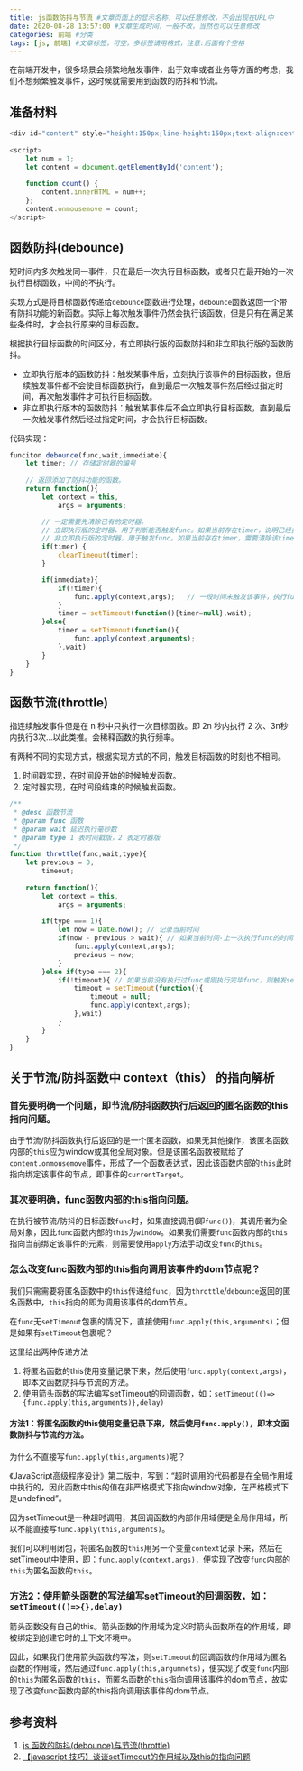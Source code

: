 ```yaml
---
title: js函数防抖与节流 #文章页面上的显示名称，可以任意修改，不会出现在URL中
date: 2020-08-28 13:57:00 #文章生成时间，一般不改，当然也可以任意修改
categories: 前端 #分类
tags: [js, 前端] #文章标签，可空，多标签请用格式，注意:后面有个空格
---
```


在前端开发中，很多场景会频繁地触发事件，出于效率或者业务等方面的考虑，我们不想频繁触发事件，这时候就需要用到函数的防抖和节流。

## 准备材料
```js
<div id="content" style="height:150px;line-height:150px;text-align:center; color: #fff;background-color:#ccc;font-size:80px;"></div>
 
<script>
    let num = 1;
    let content = document.getElementById('content');
 
    function count() {
        content.innerHTML = num++;
    };
    content.onmousemove = count;
</script>
```

## 函数防抖(debounce)
短时间内多次触发同一事件，只在最后一次执行目标函数，或者只在最开始的一次执行目标函数，中间的不执行。

实现方式是将目标函数传递给`debounce`函数进行处理，`debounce`函数返回一个带有防抖功能的新函数。实际上每次触发事件仍然会执行该函数，但是只有在满足某些条件时，才会执行原来的目标函数。

根据执行目标函数的时间区分，有立即执行版的函数防抖和非立即执行版的函数防抖。

* 立即执行版本的函数防抖：触发某事件后，立刻执行该事件的目标函数，但后续触发事件都不会使目标函数执行，直到最后一次触发事件然后经过指定时间，再次触发事件才可执行目标函数。
* 非立即执行版本的函数防抖：触发某事件后不会立即执行目标函数，直到最后一次触发事件然后经过指定时间，才会执行目标函数。

代码实现：
```js
funciton debounce(func,wait,immediate){
    let timer; // 存储定时器的编号
    
    // 返回添加了防抖功能的函数。
    return function(){
        let context = this,
            args = arguments;

        // 一定需要先清除已有的定时器。
        // 立即执行版的定时器，用于判断能否触发func。如果当前存在timer，说明已经执行过func，需要等待一定时间后才可再次执行该func，故一定要重新设置setTimeout。等待时间一到，此时再次触发该事件，才可执行func（设置timer=null）。
        // 非立即执行版的定时器，用于触发func。如果当前存在timer，需要清除该timer，并重新设置setTimeout，因为我们期望的是”用户最后一次触发事件然后经过指定时间，才可执行func“
        if(timer) {
            clearTimeout(timer);
        }

        if(immediate){
            if(!timer){
                func.apply(context,args);   // 一段时间未触发该事件，执行func。
            }
            timer = setTimeout(function(){timer=null},wait);
        }else{
            timer = setTimeout(function(){
                func.apply(context,arguments);
            },wait)
        }
    }
}
```

## 函数节流(throttle)
指连续触发事件但是在 n 秒中只执行一次目标函数。即 2n 秒内执行 2 次、3n秒内执行3次...以此类推。会稀释函数的执行频率。


有两种不同的实现方式，根据实现方式的不同，触发目标函数的时刻也不相同。
1. 时间戳实现，在时间段开始的时候触发函数。
2. 定时器实现，在时间段结束的时候触发函数。

```js
/**
 * @desc 函数节流
 * @param func 函数
 * @param wait 延迟执行毫秒数
 * @param type 1 表时间戳版，2 表定时器版
 */
function throttle(func,wait,type){
    let previous = 0,
        timeout;
    
    return function(){
        let context = this,
            args = arguments;
        
        if(type === 1){
            let now = Date.now(); // 记录当前时间
            if(now - previous > wait){ // 如果当前时间-上一次执行func的时间>时间间隔，则可以触发func
                func.apply(context,args);
                previous = now;
            }
        }else if(type === 2){
            if(!timeout){ // 如果当前没有执行过func或刚执行完毕func，则触发setTimeout，经过wait时间后调用func。
                timeout = setTimeout(function(){
                    timeout = null;
                    func.apply(context,args);
                },wait)
            }
        }
    }
}
```

## 关于节流/防抖函数中 context（this） 的指向解析
### 首先要明确一个问题，即节流/防抖函数执行后返回的匿名函数的this指向问题。
由于节流/防抖函数执行后返回的是一个匿名函数，如果无其他操作，该匿名函数内部的`this`应为window或其他全局对象。但是该匿名函数被赋给了`content.onmousemove`事件，形成了一个函数表达式，因此该函数内部的`this`此时指向绑定该事件的节点，即事件的`currentTarget`。

### 其次要明确，func函数内部的this指向问题。
在执行被节流/防抖的目标函数`func`时，如果直接调用(即`func()`)，其调用者为全局对象，因此`func`函数内部的`this`为`window`。如果我们需要`func`函数内部的`this`指向当前绑定该事件的元素，则需要使用`apply`方法手动改变`func`的`this`。

### 怎么改变func函数内部的this指向调用该事件的dom节点呢？
我们只需需要将匿名函数中的`this`传递给`func`，因为`throttle`/`debounce`返回的匿名函数中，`this`指向的即为调用该事件的dom节点。

在`func`无`setTimeout`包裹的情况下，直接使用`func.apply(this,arguments)`；但是如果有`setTimeout`包裹呢？

这里给出两种传递方法
1. 将匿名函数的this使用变量记录下来，然后使用`func.apply(context,args)`，即本文函数防抖与节流的方法。
2. 使用箭头函数的写法编写setTimeout的回调函数，如：`setTimeout(()=>{func.apply(this,arguments)},delay)`

#### 方法1：将匿名函数的this使用变量记录下来，然后使用`func.apply()`，即本文函数防抖与节流的方法。

为什么不直接写`func.apply(this,arguments)`呢？

《JavaScript高级程序设计》第二版中，写到：“超时调用的代码都是在全局作用域中执行的，因此函数中this的值在非严格模式下指向window对象，在严格模式下是undefined”。

因为setTimeout是一种超时调用，其回调函数的内部作用域便是全局作用域，所以不能直接写`func.apply(this,arguments)`。

我们可以利用闭包，将匿名函数的`this`用另一个变量`context`记录下来，然后在setTimeout中使用，即：`func.apply(context,args)`，便实现了改变`func`内部的`this`为匿名函数的`this`。

### 方法2：使用箭头函数的写法编写setTimeout的回调函数，如：`setTimeout(()=>{},delay)`
箭头函数没有自己的this。箭头函数的作用域为定义时箭头函数所在的作用域，即被绑定到创建它时的上下文环境中。

因此，如果我们使用箭头函数的写法，则`setTimeout`的回调函数的作用域为匿名函数的作用域，然后通过`func.apply(this,argumnets)`，便实现了改变`func`内部的`this`为匿名函数的`this`，而匿名函数的`this`指向调用该事件的dom节点，故实现了改变func函数内部的this指向调用该事件的dom节点。


## 参考资料
1. [js 函数的防抖(debounce)与节流(throttle)](https://juejin.im/post/6844903651278848014#heading-1)
2. [【javascript 技巧】谈谈setTimeout的作用域以及this的指向问题](https://www.cnblogs.com/hutaoer/p/3423782.html)

